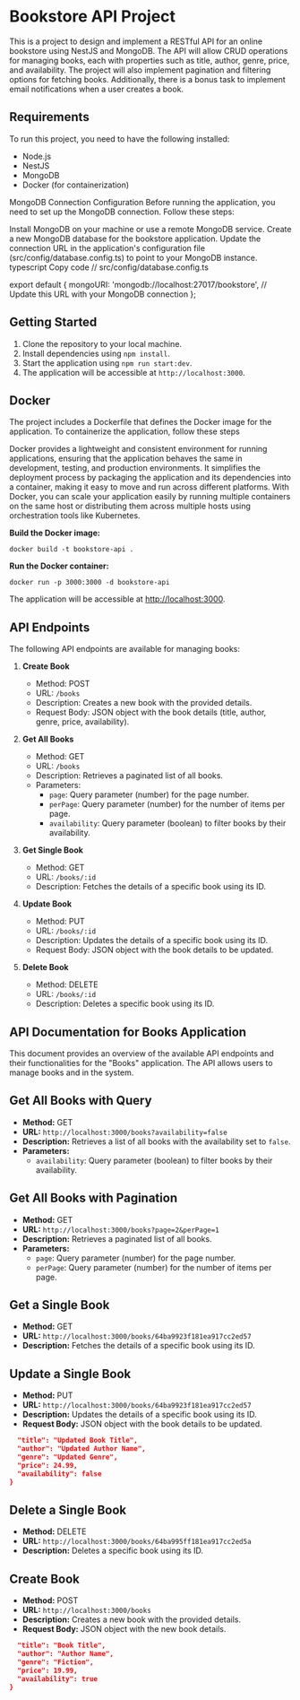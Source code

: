 # Bookstore API Project

This is a project to design and implement a RESTful API for an online bookstore using NestJS and MongoDB. The API will allow CRUD operations for managing books, each with properties such as title, author, genre, price, and availability. The project will also implement pagination and filtering options for fetching books. Additionally, there is a bonus task to implement email notifications when a user creates a book.

## Requirements

To run this project, you need to have the following installed:

- Node.js
- NestJS
- MongoDB
- Docker (for containerization)

MongoDB Connection Configuration
Before running the application, you need to set up the MongoDB connection. Follow these steps:

Install MongoDB on your machine or use a remote MongoDB service.
Create a new MongoDB database for the bookstore application.
Update the connection URL in the application's configuration file (src/config/database.config.ts) to point to your MongoDB instance.
typescript
Copy code
// src/config/database.config.ts

export default {
  mongoURI: 'mongodb://localhost:27017/bookstore', // Update this URL with your MongoDB connection
};

## Getting Started

1. Clone the repository to your local machine.
2. Install dependencies using `npm install`.
3. Start the application using `npm run start:dev`.
4. The application will be accessible at `http://localhost:3000`.

## Docker

The project includes a Dockerfile that defines the Docker image for the application. To containerize the application, follow these steps

Docker provides a lightweight and consistent environment for running applications, ensuring that the application behaves the same in development, testing, and production environments. It simplifies the deployment process by packaging the application and its dependencies into a container, making it easy to move and run across different platforms. With Docker, you can scale your application easily by running multiple containers on the same host or distributing them across multiple hosts using orchestration tools like Kubernetes.

**Build the Docker image:**

``` docker build -t bookstore-api . ```

**Run the Docker container:**

```docker run -p 3000:3000 -d bookstore-api```

The application will be accessible at <http://localhost:3000>.

## API Endpoints

The following API endpoints are available for managing books:

1. **Create Book**

   - Method: POST
   - URL: `/books`
   - Description: Creates a new book with the provided details.
   - Request Body: JSON object with the book details (title, author, genre, price, availability).

2. **Get All Books**

   - Method: GET
   - URL: `/books`
   - Description: Retrieves a paginated list of all books.
   - Parameters:
     - `page`: Query parameter (number) for the page number.
     - `perPage`: Query parameter (number) for the number of items per page.
     - `availability`: Query parameter (boolean) to filter books by their availability.

3. **Get Single Book**

   - Method: GET
   - URL: `/books/:id`
   - Description: Fetches the details of a specific book using its ID.

4. **Update Book**

   - Method: PUT
   - URL: `/books/:id`
   - Description: Updates the details of a specific book using its ID.
   - Request Body: JSON object with the book details to be updated.

5. **Delete Book**

   - Method: DELETE
   - URL: `/books/:id`
   - Description: Deletes a specific book using its ID.

## API Documentation for Books Application

This document provides an overview of the available API endpoints and their functionalities for the "Books" application. The API allows users to manage books and in the system.

## Get All Books with Query

- **Method:** GET
- **URL:** `http://localhost:3000/books?availability=false`
- **Description:** Retrieves a list of all books with the availability set to `false`.
- **Parameters:**
  - `availability`: Query parameter (boolean) to filter books by their availability.

## Get All Books with Pagination

- **Method:** GET
- **URL:** `http://localhost:3000/books?page=2&perPage=1`
- **Description:** Retrieves a paginated list of all books.
- **Parameters:**
  - `page`: Query parameter (number) for the page number.
  - `perPage`: Query parameter (number) for the number of items per page.

## Get a Single Book

- **Method:** GET
- **URL:** `http://localhost:3000/books/64ba9923f181ea917cc2ed57`
- **Description:** Fetches the details of a specific book using its ID.

## Update a Single Book

- **Method:** PUT
- **URL:** `http://localhost:3000/books/64ba9923f181ea917cc2ed57`
- **Description:** Updates the details of a specific book using its ID.
- **Request Body:** JSON object with the book details to be updated.

```json {
  "title": "Updated Book Title",
  "author": "Updated Author Name",
  "genre": "Updated Genre",
  "price": 24.99,
  "availability": false
}
```

## Delete a Single Book

- **Method:** DELETE
- **URL:** `http://localhost:3000/books/64ba995ff181ea917cc2ed5a`
- **Description:** Deletes a specific book using its ID.

## Create Book

- **Method:** POST
- **URL:** `http://localhost:3000/books`
- **Description:** Creates a new book with the provided details.
- **Request Body:** JSON object with the new book details.

```json {
  "title": "Book Title",
  "author": "Author Name",
  "genre": "Fiction",
  "price": 19.99,
  "availability": true
}
```

